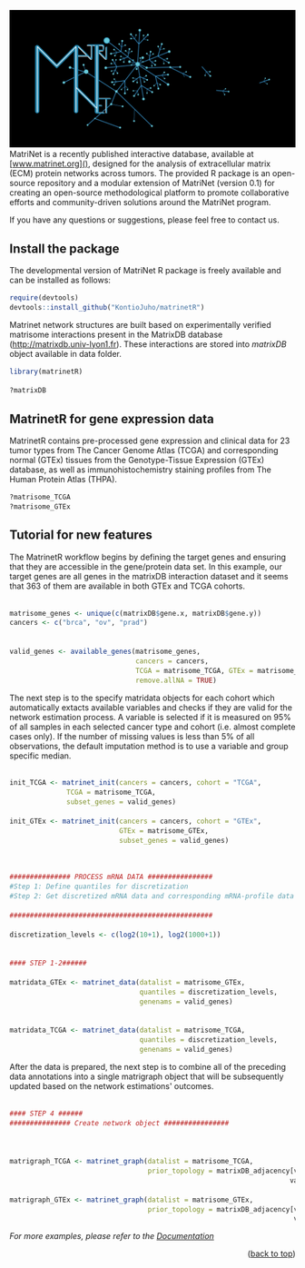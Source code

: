 ![My Image](network.jpeg)
MatriNet is a recently published interactive database, available at [www.matrinet.org](),  designed for the analysis of extracellular matrix (ECM) protein networks across tumors.  The provided R package is an open-source repository and a modular extension of MatriNet (version 0.1) for creating an open-source methodological platform to promote collaborative efforts and community-driven solutions around the MatriNet program.


If you have any questions or suggestions, please feel free to contact us.

<!-- GETTING STARTED -->
## Install the package
The developmental version of MatriNet R package is freely available and can be installed as follows:
```r
require(devtools)
devtools::install_github("KontioJuho/matrinetR")
``` 


<!-- USAGE EXAMPLES -->
Matrinet network structures are built based on experimentally verified matrisome interactions present in the MatrixDB database (http://matrixdb.univ-lyon1.fr). These interactions are stored into *matrixDB* object available in data folder. 

```r
library(matrinetR)

?matrixDB

```

## MatrinetR for gene expression data 

MatrinetR contains pre-processed gene expression and clinical data for 23 tumor types from The Cancer Genome Atlas (TCGA) and corresponding normal (GTEx) tissues from the Genotype-Tissue Expression (GTEx) database, as well as immunohistochemistry staining profiles from The Human Protein Atlas (THPA).

```r
?matrisome_TCGA
?matrisome_GTEx
```


## Tutorial for new features

The MatrinetR workflow begins by defining the target genes and ensuring that they are accessible in the gene/protein data set. In this example, our target genes are all genes in the matrixDB interaction dataset and it seems that 363 of them are available in both GTEx and TCGA cohorts.

```r

matrisome_genes <- unique(c(matrixDB$gene.x, matrixDB$gene.y))
cancers <- c("brca", "ov", "prad")


valid_genes <- available_genes(matrisome_genes,
                               cancers = cancers,
                               TCGA = matrisome_TCGA, GTEx = matrisome_GTEx,
                               remove.allNA = TRUE)


```
The next step is to the specify matridata objects for each cohort which automatically extacts available variables and checks if they are valid for the network estimation process. A variable is selected if it is measured on 95% of all samples in each selected cancer type and cohort (i.e. almost complete cases only).  If the number of missing values is less than 5% of all observations, the default imputation method is to use a variable and group specific median. 

```r

init_TCGA <- matrinet_init(cancers = cancers, cohort = "TCGA",
              TCGA = matrisome_TCGA,
              subset_genes = valid_genes)

init_GTEx <- matrinet_init(cancers = cancers, cohort = "GTEx",
                           GTEx = matrisome_GTEx,
                           subset_genes = valid_genes)

```

```r


############### PROCESS mRNA DATA ################
#Step 1: Define quantiles for discretization
#Step 2: Get discretized mRNA data and corresponding mRNA-profile data

##################################################

discretization_levels <- c(log2(10+1), log2(1000+1))


#### STEP 1-2######

matridata_GTEx <- matrinet_data(datalist = matrisome_GTEx,
                                quantiles = discretization_levels,
                                genenams = valid_genes)


matridata_TCGA <- matrinet_data(datalist = matrisome_TCGA,
                                quantiles = discretization_levels,
                                genenams = valid_genes)

```
After the data is prepared, the next step is  to combine all of the preceding data annotations into a single matrigraph object that will be subsequently updated based on the network estimations' outcomes.

```r

#### STEP 4 ######
############### Create network object ################



matrigraph_TCGA <- matrinet_graph(datalist = matrisome_TCGA,
                                  prior_topology = matrixDB_adjacency[valid_genes,
                                                                     valid_genes])

matrigraph_GTEx <- matrinet_graph(datalist = matrisome_GTEx,
                                  prior_topology = matrixDB_adjacency[valid_genes,
                                                                      valid_genes])


```

_For more examples, please refer to the [Documentation]()_

<p align="right">(<a href="#top">back to top</a>)</p>
